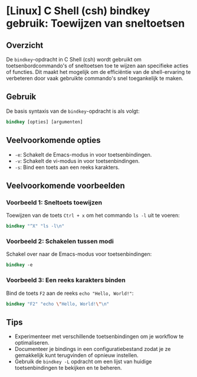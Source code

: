 # [Linux] C Shell (csh) bindkey gebruik: Toewijzen van sneltoetsen

## Overzicht
De `bindkey`-opdracht in C Shell (csh) wordt gebruikt om toetsenbordcommando's of sneltoetsen toe te wijzen aan specifieke acties of functies. Dit maakt het mogelijk om de efficiëntie van de shell-ervaring te verbeteren door vaak gebruikte commando's snel toegankelijk te maken.

## Gebruik
De basis syntaxis van de `bindkey`-opdracht is als volgt:

```csh
bindkey [opties] [argumenten]
```

## Veelvoorkomende opties
- `-e`: Schakelt de Emacs-modus in voor toetsenbindingen.
- `-v`: Schakelt de vi-modus in voor toetsenbindingen.
- `-s`: Bind een toets aan een reeks karakters.

## Veelvoorkomende voorbeelden

### Voorbeeld 1: Sneltoets toewijzen
Toewijzen van de toets `Ctrl + x` om het commando `ls -l` uit te voeren:

```csh
bindkey "^X" "ls -l\n"
```

### Voorbeeld 2: Schakelen tussen modi
Schakel over naar de Emacs-modus voor toetsenbindingen:

```csh
bindkey -e
```

### Voorbeeld 3: Een reeks karakters binden
Bind de toets `F2` aan de reeks `echo "Hello, World!"`:

```csh
bindkey "F2" "echo \"Hello, World!\"\n"
```

## Tips
- Experimenteer met verschillende toetsenbindingen om je workflow te optimaliseren.
- Documenteer je bindings in een configuratiebestand zodat je ze gemakkelijk kunt terugvinden of opnieuw instellen.
- Gebruik de `bindkey -L` opdracht om een lijst van huidige toetsenbindingen te bekijken en te beheren.